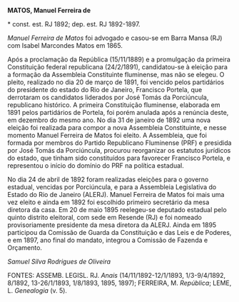 **MATOS, Manuel Ferreira de**

\* const. est. RJ 1892; dep. est. RJ 1892-1897.

*Manuel Ferreira de Matos* foi advogado e casou-se em Barra Mansa (RJ)
com Isabel Marcondes Matos em 1865.

Após a proclamação da República (15/11/1889) e a promulgação da primeira
Constituição federal republicana (24/2/1891), candidatou-se à eleição
para a formação da Assembleia Constituinte fluminense, mas não se
elegeu. O pleito, realizado no dia 20 de março de 1891, foi vencido
pelos partidários do presidente do estado do Rio de Janeiro, Francisco
Portela, que derrotaram os candidatos liderados por José Tomás da
Porciúncula, republicano histórico. A primeira Constituição fluminense,
elaborada em 1891 pelos partidários de Portela, foi porém anulada após a
renúncia deste, em dezembro do mesmo ano. No dia 31 de janeiro de 1892
uma nova eleição foi realizada para compor a nova Assembleia
Constituinte, e nesse momento Manuel Ferreira de Matos foi eleito. A
Assembleia, que foi formada por membros do Partido Republicano
Fluminense (PRF) e presidida por José Tomás da Porciúncula, procurou
reorganizar os estatutos jurídicos do estado, que tinham sido
constituídos para favorecer Francisco Portela, e representou o início do
domínio do PRF na política estadual.

No dia 24 de abril de 1892 foram realizadas eleições para o governo
estadual, vencidas por Porciúncula, e para a Assembleia Legislativa do
Estado do Rio de Janeiro (ALERJ). Manuel Ferreira de Matos foi mais uma
vez eleito e ainda em 1892 foi escolhido primeiro secretário da mesa
diretora da casa. Em 20 de maio 1895 reelegeu-se deputado estadual pelo
quinto distrito eleitoral, com sede em Resende (RJ) e foi nomeado
provisoriamente presidente da mesa diretora da ALERJ. Ainda em 1895
participou da Comissão de Guarda da Constituição e das Leis e de
Poderes, e em 1897, ano final do mandato, integrou a Comissão de Fazenda
e Orçamento.

*Samuel Silva Rodrigues de Oliveira*

FONTES: ASSEMB. LEGISL. RJ. *Anais* (14/11/1892-12/1/1893, 1/3-9/4/1892,
8/1892, 13-26/1/1893, 1/8/1893, 1895, 1897); FERREIRA, M. *República*;
LEME, L. *Genealogia* (v. 5).
